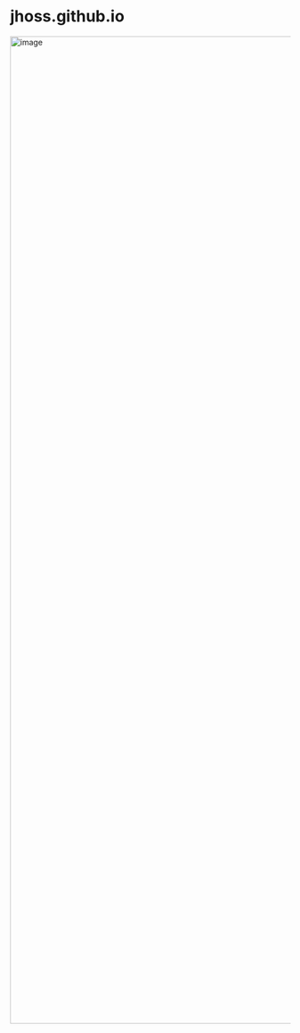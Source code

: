 # jhoss.github.io
<img width="1680" height="1774" alt="image" src="https://github.com/user-attachments/assets/395f6192-2620-4d64-9b29-d7496c95a7a0" />
